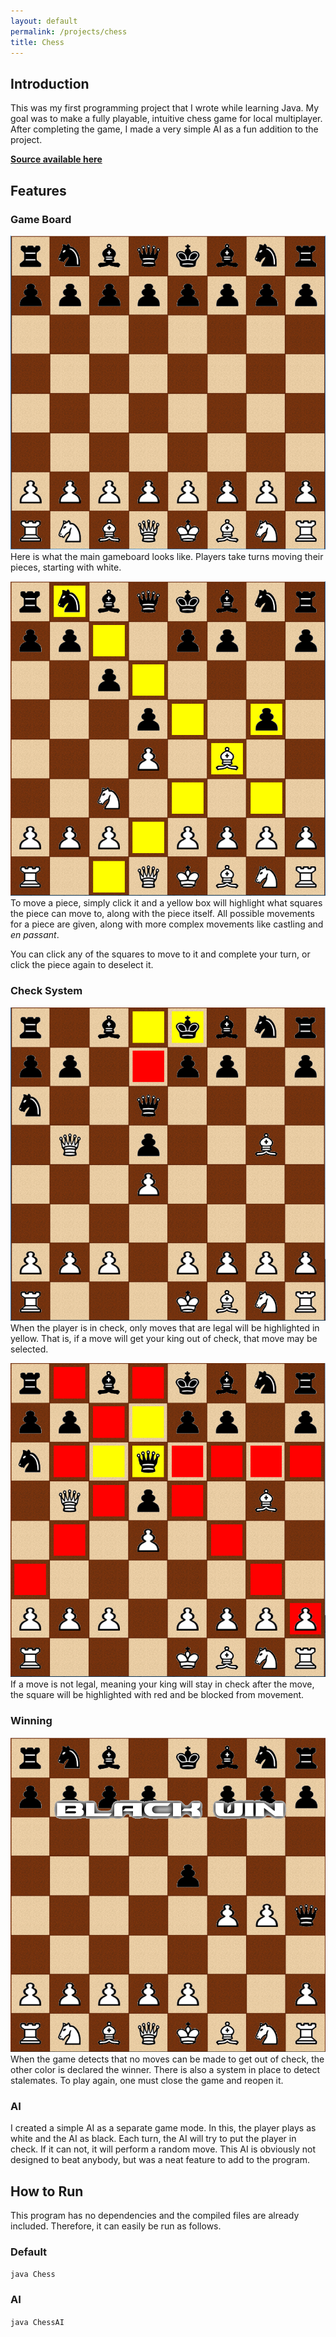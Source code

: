 ```yaml
---
layout: default
permalink: /projects/chess
title: Chess
---
```

## Introduction

This was my first programming project that I wrote while learning Java. My goal
was to make a fully playable, intuitive chess game for local multiplayer. After
completing the game, I made a very simple AI as a fun addition to the project.

**[Source available here](http://github.com/kashley920/Chess-Game)**

## Features
### Game Board

![Game Board](/assets/images/chess01.PNG)  
Here is what the main gameboard looks like. Players take turns moving their pieces,
starting with white.

![Movement Example](/assets/images/thumbnail_chess.PNG)  
To move a piece, simply click it and a yellow box will highlight what squares the
piece can move to, along with the piece itself. All possible movements for a piece
are given, along with more complex movements like castling and _en passant_.

You can click any of the squares to move to it and complete your turn, or click the piece 
again to deselect it.

### Check System
![Check Example](/assets/images/chess02.PNG)  
When the player is in check, only moves that are legal will be highlighted in yellow.
That is, if a move will get your king out of check, that move may be selected.

![Check Example](/assets/images/chess03.PNG)  
If a move is not legal, meaning your king will stay in check after the move, the square
will be highlighted with red and be blocked from movement.

### Winning
![Win Example](/assets/images/chess04.PNG)  
When the game detects that no moves can be made to get out of check, the other
color is declared the winner. There is also a system in place to detect stalemates.
To play again, one must close the game and reopen it.

### AI
I created a simple AI as a separate game mode. In this, the player plays as white and
the AI as black. Each turn, the AI will try to put the player in check. If it can not,
it will perform a random move. This AI is obviously not designed to beat anybody, but
was a neat feature to add to the program.

## How to Run
This program has no dependencies and the compiled files are already included. Therefore,
it can easily be run as follows.

### Default
`java Chess`

### AI
`java ChessAI`

